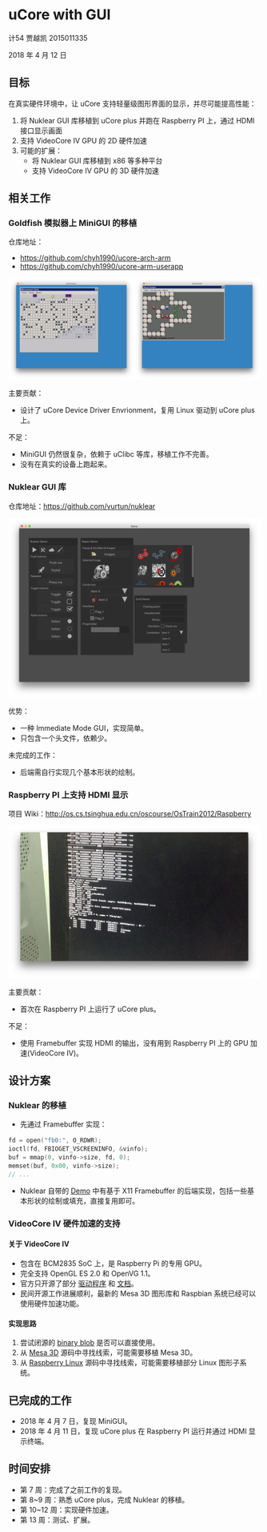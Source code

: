 # uCore with GUI

计54 贾越凯 2015011335

2018 年 4 月 12 日

## 目标

在真实硬件环境中，让 uCore 支持轻量级图形界面的显示，并尽可能提高性能：

1. 将 Nuklear GUI 库移植到 uCore plus 并跑在 Raspberry PI 上，通过 HDMI 接口显示画面
2. 支持 VideoCore IV GPU 的 2D 硬件加速
3. 可能的扩展：
	+ 将 Nuklear GUI 库移植到 x86 等多种平台
	+ 支持 VideoCore IV GPU 的 3D 硬件加速

## 相关工作

### Goldfish 模拟器上 MiniGUI 的移植

仓库地址：
* https://github.com/chyh1990/ucore-arch-arm
* https://github.com/chyh1990/ucore-arm-userapp

![](imgs/minigui.png)

主要贡献：
- 设计了 uCore Device Driver Envrionment，复用 Linux 驱动到 uCore plus 上。

不足：
- MiniGUI 仍然很复杂，依赖于 uClibc 等库，移植工作不完善。
- 没有在真实的设备上跑起来。

### Nuklear GUI 库

仓库地址：https://github.com/vurtun/nuklear

![](imgs/nuklear.png)

优势：
- 一种 Immediate Mode GUI，实现简单。
- 只包含一个头文件，依赖少。

未完成的工作：
- 后端需自行实现几个基本形状的绘制。

### Raspberry PI 上支持 HDMI 显示

项目 Wiki：http://os.cs.tsinghua.edu.cn/oscourse/OsTrain2012/Raspberry

![](imgs/hdmi.png)

主要贡献：
- 首次在 Raspberry PI 上运行了 uCore plus。

不足：
- 使用 Framebuffer 实现 HDMI 的输出，没有用到 Raspberry PI 上的 GPU 加速(VideoCore IV)。

## 设计方案

### Nuklear 的移植

- 先通过 Framebuffer 实现：

```c
fd = open("fb0:", O_RDWR);
ioctl(fd, FBIOGET_VSCREENINFO, &vinfo);
buf = mmap(0, vinfo->size, fd, 0);
memset(buf, 0x00, vinfo->size);
// ...
```

- Nuklear 自带的 [Demo](https://github.com/vurtun/nuklear/tree/master/demo/x11_rawfb) 中有基于 X11 Framebuffer 的后端实现，包括一些基本形状的绘制或填充，直接复用即可。

### VideoCore IV 硬件加速的支持
#### 关于 VideoCore IV

- 包含在 BCM2835 SoC 上，是 Raspberry Pi 的专用 GPU。
- 完全支持 OpenGL ES 2.0 和 OpenVG 1.1。
- 官方只开源了部分 [驱动程序](https://github.com/raspberrypi/userland) 和 [文档](https://docs.broadcom.com/docs/12358545)。
- 民间开源工作进展顺利，最新的 Mesa 3D 图形库和 Raspbian 系统已经可以使用硬件加速功能。

#### 实现思路

1. 尝试闭源的 [binary blob](https://github.com/raspberrypi/firmware) 是否可以直接使用。
2. 从 [Mesa 3D](https://github.com/mesa3d/mesa) 源码中寻找线索，可能需要移植 Mesa 3D。
3. 从 [Raspberry Linux](https://github.com/raspberrypi/linux) 源码中寻找线索，可能需要移植部分 Linux 图形子系统。

## 已完成的工作
- 2018 年 4 月 7 日，复现 MiniGUI。
- 2018 年 4 月 11 日，复现 uCore plus 在 Raspberry PI 运行并通过 HDMI 显示终端。

## 时间安排
- 第 7 周：完成了之前工作的复现。
- 第 8~9 周：熟悉 uCore plus，完成 Nuklear 的移植。
- 第 10~12 周：实现硬件加速。
- 第 13 周：测试、扩展。
